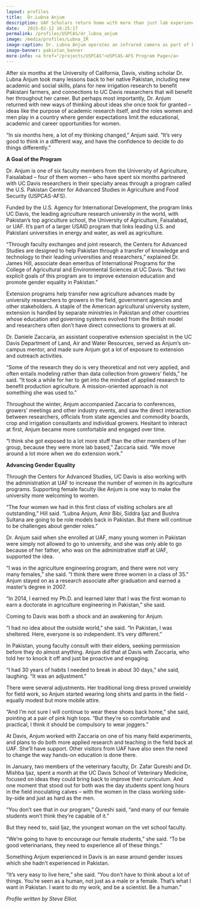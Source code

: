 ```yaml
---
layout: profiles
title:  Dr.Lubna Anjum
description: UAF Scholars return home with more than just lab experience. Dr. Anjum and other female scholars are breaking ground through their USPCAS-AFS scholar exchanges.
date:   2015-02-12 16:25:17
permalink: /profiles/USPCAS/dr_lubna_anjum
image: /media/profiles/Lubna_IR
image-caption: Dr. Lubna Anjum operates an infrared camera as part of her field training.
image-banner: pakistan_banner
more-info: <a href="/projects/USPCAS">USPCAS-AFS Program Page</a>
---
```


After six months at the University of California, Davis, visiting scholar Dr. Lubna Anjum took many lessons back to her native Pakistan, including new academic and social skills, plans for new irrigation research to benefit Pakistani farmers, and connections to UC Davis researchers that will benefit her throughout her career. But perhaps most importantly, Dr. Anjum returned with new ways of thinking about ideas she once took for granted – ideas like the purpose of academic research itself, and the roles women and men play in a country where gender expectations limit the educational, academic and career opportunities for women. <br>

“In six months here, a lot of my thinking changed,” Anjum said. “It’s very good to think in a different way, and have the confidence to decide to do things differently.” <br>

<b>A Goal of the Program</b><br>

Dr. Anjum is one of six faculty members from the University of Agriculture, Faisalabad – four of them women – who have spent six months partnered with UC Davis researchers in their specialty areas through a program called the U.S. Pakistan Center for Advanced Studies in Agriculture and Food Security (USPCAS-AFS). <br>

Funded by the U.S. Agency for International Development, the program links UC Davis, the leading agriculture research university in the world, with Pakistan’s top agriculture school, the University of Agriculture, Faisalabad, or UAF.  It’s part of a larger USAID program that links leading U.S. and Pakistani universities in energy and water, as well as agriculture. <br>

“Through faculty exchanges and joint research, the Centers for Advanced Studies are designed to help Pakistan through a transfer of knowledge and technology to their leading universities and researchers,” explained Dr. James Hill, associate dean emeritus of International Programs for the College of Agricultural and Environmental Sciences at UC Davis. “But two explicit goals of this program are to improve extension education and promote gender equality in Pakistan.” <br>

Extension programs help transfer new agriculture advances made by university researchers to growers in the field, government agencies and other stakeholders. A staple of the American agricultural university system, extension is handled by separate ministries in Pakistan and other countries whose education and governing systems evolved from the British model and researchers often don’t have direct connections to growers at all. <br>

Dr. Daniele Zaccaria, an assistant cooperative extension specialist in the UC Davis Department of Land, Air and Water Resources, served as Anjum’s on-campus mentor, and made sure Anjum got a lot of exposure to extension and outreach activities. <br>

“Some of the research they do is very theoretical and not very applied, and often entails modeling rather than data collection from growers’ fields,” he said. “It took a while for her to get into the mindset of applied research to benefit production agriculture. A mission-oriented approach is not something she was used to.” <br>

Throughout the winter, Anjum accompanied Zaccaria to conferences, growers’ meetings and other industry events, and saw the direct interaction between researchers, officials from state agencies and commodity boards, crop and irrigation consultants and individual growers. Hesitant to interact at first, Anjum became more comfortable and engaged over time. <br>

“I think she got exposed to a lot more stuff than the other members of her group, because they were more lab based,” Zaccaria said. “We move around a lot more when we do extension work.” <br>

<b>Advancing Gender Equality</b><br>

Through the Centers for Advanced Studies, UC Davis is also working with the administration at UAF to increase the number of women in its agriculture programs. Supporting female faculty like Anjum is one way to make the university more welcoming to women. <br>

“The four women we had in this first class of visiting scholars are all outstanding,” Hill said. “Lubna Anjum, Amir Bibi, Siddra Ijaz and Bushra Sultana are going to be role models back in Pakistan. But there will continue to be challenges about gender roles.” <br>

Dr. Anjum said when she enrolled at UAF, many young women in Pakistan were simply not allowed to go to university, and she was only able to go because of her father, who was on the administrative staff at UAF, supported the idea. <br>

“I was in the agriculture engineering program, and there were not very many females,” she said. “I think there were three women in a class of 35.” <br>
Anjum stayed on as a research associate after graduation and earned a master’s degree in 2007. <br>

“In 2014, I earned my Ph.D. and learned later that I was the first woman to earn a doctorate in agriculture engineering in Pakistan,” she said. <br>

Coming to Davis was both a shock and an awakening for Anjum. <br>

“I had no idea about the outside world,” she said. “In Pakistan, I was sheltered. Here, everyone is so independent. It’s very different.” <br>

In Pakistan, young faculty consult with their elders, seeking permission before they do almost anything. Anjum did that at Davis with Zaccaria, who told her to knock it off and just be proactive and engaging. <br>

“I had 30 years of habits I needed to break in about 30 days,” she said, laughing. “It was an adjustment.” <br>

 There were several adjustments. Her traditional long dress proved unwieldy for field work, so Anjum started wearing long shirts and pants in the field - equally modest but more mobile attire. <br>

“And I’m not sure I will continue to wear these shoes back home,” she said, pointing at a pair of pink high tops. “But they’re so comfortable and practical, I think it should be compulsory to wear joggers.” <br>

At Davis, Anjum worked with Zaccaria on one of his many field experiments, and plans to do both more applied research and teaching in the field back at UAF. She’ll have support. Other visitors from UAF have also seen the need to change the way hands-on education is done there. <br>

In January, two members of the veterinary faculty, Dr. Zafar Qureshi and Dr. Mishba Ijaz, spent a month at the UC Davis School of Veterinary Medicine, focused on ideas they could bring back to improve their curriculum. And one moment that stood out for both was the day students spent long hours in the field inoculating calves – with the women in the class working side-by-side and just as hard as the men. <br>

“You don’t see that in our program,” Qureshi said, “and many of our female students won’t think they’re capable of it.” <br>

But they need to, said Ijaz, the youngest woman on the vet school faculty. <br>

“We’re going to have to encourage our female students,” she said. “To be good veterinarians, they need to experience all of these things.” <br>

Something Anjum experienced in Davis is an ease around gender issues which she hadn’t experienced in Pakistan. <br>

“It’s very easy to live here,” she said. “You don’t have to think about a lot of things. You’re seen as a human, not just as a male or a female. That’s what I want in Pakistan. I want to do my work, and be a scientist. Be a human.”  <br>



  <p><i>Profile written by Steve Elliot.</i></p>
